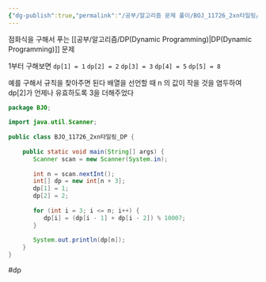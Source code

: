 ```yaml
---
{"dg-publish":true,"permalink":"/공부/알고리즘 문제 풀이/BOJ_11726_2xn타일링/","dgPassFrontmatter":true}
---
```



점화식을 구해서 푸는 [[공부/알고리즘/DP(Dynamic Programming)\|DP(Dynamic Programming)]] 문제

1부터 구해보면
`dp[1] = 1`
`dp[2] = 2`
`dp[3] = 3`
`dp[4] = 5`
`dp[5] = 8 `

예를 구해서 규칙을 찾아주면 된다
배열을 선언할 때 n 의 값이 작을 것을 염두하여 dp[2]가 언제나 유효하도록 3을 더해주었다

````java
package BJO;  
  
import java.util.Scanner;  
  
public class BJO_11726_2xn타일링_DP {  
  
    public static void main(String[] args) {  
       Scanner scan = new Scanner(System.in);  
  
       int n = scan.nextInt();  
       int[] dp = new int[n + 3];  
       dp[1] = 1;  
       dp[2] = 2;  
  
       for (int i = 3; i <= n; i++) {  
          dp[i] = (dp[i - 1] + dp[i - 2]) % 10007;  
       }  
  
       System.out.println(dp[n]);  
    }  
}
````

#dp
